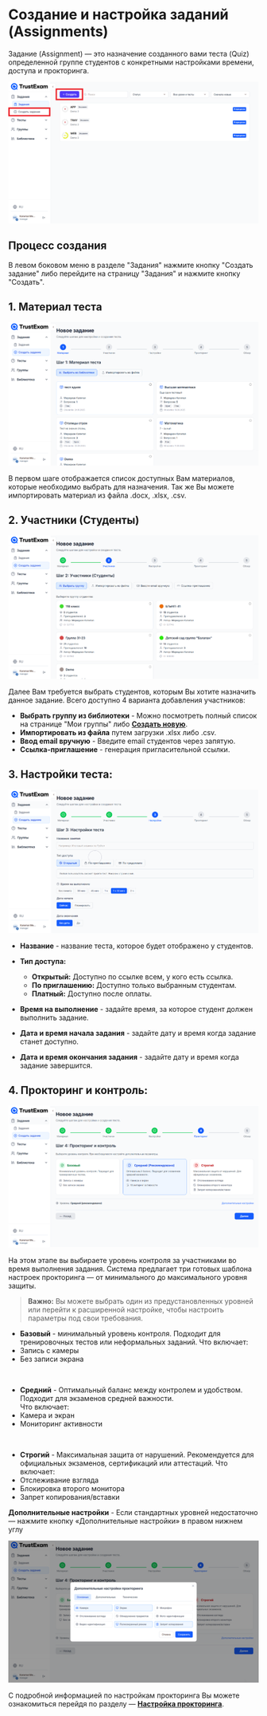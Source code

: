 # Создание и настройка заданий (Assignments)

Задание (Assignment) — это назначение созданного вами теста (Quiz) определенной группе студентов с конкретными настройками времени, доступа и прокторинга.

<p align="center">
<img src="/images/assignments-list.png" alt="Новый тест" />
</p>

## Процесс создания

В левом боковом меню в разделе "Задания" нажмите кнопку "Создать задание" либо перейдите на страницу "Задания" и нажмите кнопку "Создать".

## 1.  **Материал теста**

<p align="center">
<img src="/images/assignment-create-1.png" alt="Материал теста" />
</p>

В первом шаге отображается список доступных Вам материалов, которые необходимо выбрать для назначения. Так же Вы можете импортировать материал из файла .docx, .xlsx, .csv.

## 2.  **Участники (Студенты)**

<p align="center">
<img src="/images/assignment-create-2.png" alt="Участники" />
</p>

Далее Вам требуется выбрать студентов, которым Вы хотите назначить данное задание. Всего доступно 4 варианта добавления участников:

- **Выбрать группу из библиотеки** - Можно посмотреть полный список на странице "Мои группы" либо **[Создать новую](manage-classes.md)**.
- **Импортировать из файла** путем загрузки .xlsx либо .csv.
- **Ввод email вручную** - Введите email студентов через запятую.
- **Ссылка-приглашение** - генерация пригласительной ссылки.

## 3.  **Настройки теста:**

<p align="center">
<img src="/images/assignment-create-3.png" alt="Настройки" />
</p>

- **Название** - название теста, которое будет отображено у студентов.

- **Тип доступа:**
  - **Открытый:** Доступно по ссылке всем, у кого есть ссылка.
  - **По приглашению:** Доступно только выбранным студентам.
  - **Платный:** Доступно после оплаты.

- **Время на выполнение** - задайте время, за которое студент должен выполнить задание.
- **Дата и время начала задания** - задайте дату и время когда задание станет доступно.
- **Дата и время окончания задания** - задайте дату и время когда задание завершится.

## 4.  **Прокторинг и контроль:**

<p align="center">
<img src="/images/assignment-create-4.png" alt="Прокторинг" />
</p>

На этом этапе вы выбираете уровень контроля за участниками во время выполнения задания. Система предлагает три готовых шаблона настроек прокторинга — от минимального до максимального уровня защиты.

> **Важно:** Вы можете выбрать один из предустановленных уровней или перейти к расширенной настройке, чтобы настроить параметры под свои требования.

- **Базовый** - минимальный уровень контроля. Подходит для тренировочных тестов или неформальных заданий.
Что включает:
- Запись с камеры
- Без записи экрана

</br>

- **Средний** - Оптимальный баланс между контролем и удобством. Подходит для экзаменов средней важности.  
Что включает:
- Камера и экран
- Мониторинг активности

</br>
    
- **Строгий** - Максимальная защита от нарушений. Рекомендуется для официальных экзаменов, сертификаций или аттестаций.
Что включает:
- Отслеживание взгляда
- Блокировка второго монитора
- Запрет копирования/вставки

**Дополнительные настройки** - Если стандартных уровней недостаточно — нажмите кнопку «Дополнительные настройки» в правом нижнем углу

<p align="center">
<img src="/images/assignment-create-4-1.png" alt="Новый тест" />
</p>

С подробной информацией по настройкам прокторинга Вы можете ознакомиться перейдя по разделу — **[Настройка прокторинга](proctoring-settings.md)**.